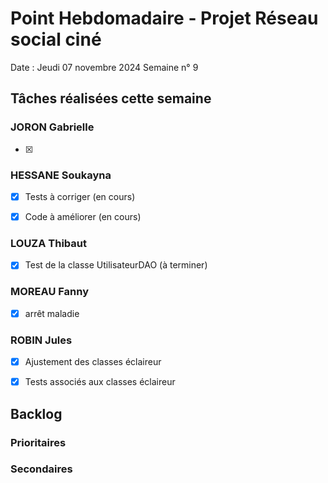 # Point Hebdomadaire - Projet Réseau social ciné 

Date : Jeudi 07 novembre 2024
Semaine n° 9

## Tâches réalisées cette semaine

### JORON Gabrielle

- [x] 


### HESSANE Soukayna

- [x] Tests à corriger (en cours)
- [x] Code à améliorer (en cours)


### LOUZA Thibaut

- [x] Test de la classe UtilisateurDAO (à terminer)

### MOREAU Fanny

- [x] arrêt maladie


### ROBIN Jules

- [x] Ajustement des classes éclaireur
- [x] Tests associés aux classes éclaireur


## Backlog


### Prioritaires


### Secondaires
